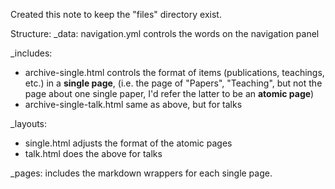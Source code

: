 Created this note to keep the "files"  directory exist.

Structure:
_data: 
  navigation.yml controls the words on the navigation panel
  
_includes:
* archive-single.html controls the format of items (publications, teachings, etc.) in a <b>single page</b>, (i.e. the page of "Papers", "Teaching", 
  but not the page about one single paper, I'd refer the latter to be an <b>atomic page</b>)
* archive-single-talk.html same as above, but for talks
  
_layouts:
* single.html adjusts the format of the atomic pages
* talk.html does the above for talks

_pages: includes the markdown wrappers for each single page.
